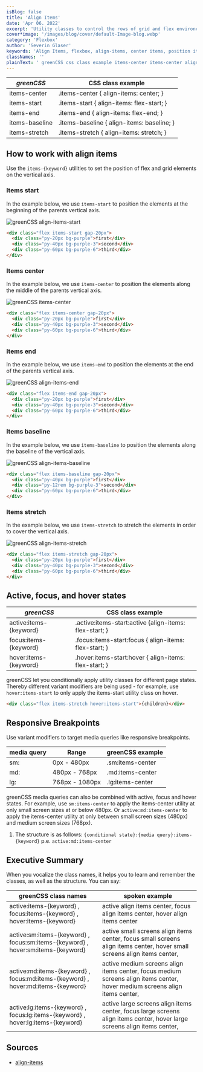 ```yaml
---
isBlog: false
title: 'Align Items'
date: 'Apr 06. 2022'
excerpt: 'Utility classes to control the rows of grid and flex environements.'
cover*image: '/images/blog/cover/default-Image-blog.webp'
category: 'Flexbox'
author: 'Severin Glaser'
keywords: 'Align Items, flexbox, align-items, center items, position items'
classNames: ''
plainText: ' greenCSS css class example items-center items-center align-items: center; items-start items-start align-items: flex-start; items-end items-end align-items: flex-end; items-baseline items-baseline align-items: baseline; items-stretch items-stretch align-items: stretch; how to work with align items use the `items keyword ` utilities to set the position of flex and grid elements on the vertical axis items start in the example below we use `items-start` to position the elements at the beginning of the parents vertical axis ! greenCSS align-items-start images docs flex align-items-start webp?style=centerme  items center in the example below we use `items-center` to position the elements along the middle of the parents vertical axis ! greenCSS items-center images docs flex align-items-center webp?style=centerme  items end in the example below we use `items-end` to position the elements at the end of the parents vertical axis ! greenCSS align-items-end images docs flex align-items-end webp?style=centerme  items baseline in the example below we use `items-baseline` to position the elements along the baseline of the vertical axis ! greenCSS align-items-baseline images docs flex align-items-baseline webp?style=centerme  items stretch in the example below we use `items-stretch` to stretch the elements in order to cover the vertical axis ! greenCSS align-items-stretch images docs flex align-items-stretch webp?style=centerme  active focus and hover states greenCSS css class example active:items keyword active :items-start:active align-items: flex-start; focus:items keyword focus :items-start:focus align-items: flex-start; hover:items keyword hover :items-start:hover align-items: flex-start; greenCSS let you conditionally apply utility classes for different page states thereby different variant modifiers are being used for example use `hover:items-start` to only apply the items-start utility class on hover  responsive breakpoints use variant modifiers to target media queries like responsive breakpoints media query range greenCSS example sm: 0px 480px sm:items-center md: 480px 768px md:items-center lg: 768px 1080px lg:items-center greenCSS media queries can also be combined with active focus and hover states for example use `sm:items-center` to apply the items-center utility at only small screen sizes at or below 480px or `active:md:items-center` to apply the items-center utility at only between small screen sizes 480px and medium screen sizes 768px 1 the structure is as follows: ` conditional state : media query :items keyword ` p e `active:md:items-center` executive summary when you vocalize the class names it helps you to learn and remember the classes as well as the structure you can say: greenCSS class names spoken example active:items keyword focus:items keyword hover:items keyword active align items center focus align items center hover align items center active:sm:items keyword focus:sm:items keyword hover:sm:items keyword active small screens align items center focus small screens align items center hover small screens align items center active:md:items keyword focus:md:items keyword hover:md:items keyword active medium screens align items center focus medium screens align items center hover medium screens align items center active:lg:items keyword focus:lg:items keyword hover:lg:items keyword active large screens align items center focus large screens align items center hover large screens align items center sources align-items https: developer mozilla org en-us docs web css align-items '
---
```


| _greenCSS_      | CSS class example                          |
| -------------- | ------------------------------------------ |
| items-center   | .items-center { align-items: center; }     |
| items-start    | .items-start { align-items: flex-start; }  |
| items-end      | .items-end { align-items: flex-end; }      |
| items-baseline | .items-baseline { align-items: baseline; } |
| items-stretch  | .items-stretch { align-items: stretch; }   |

## How to work with align items

Use the `items-{keyword}` utilities to set the position of flex and grid elements on the vertical axis.

### Items start

In the example below, we use `items-start` to position the elements at the beginning of the parents vertical axis.

![greenCSS align-items-start](/images/docs/flex/align-items-start.webp?style=centerme)

```html
<div class="flex items-start gap-20px">
  <div class="py-20px bg-purple">first</div>
  <div class="py-40px bg-purple-3">second</div>
  <div class="py-60px bg-purple-6">third</div>
</div>
```

### Items center

In the example below, we use `items-center` to position the elements along the middle of the parents vertical axis.

![greenCSS items-center](/images/docs/flex/align-items-center.webp?style=centerme)

```html
<div class="flex items-center gap-20px">
  <div class="py-20px bg-purple">first</div>
  <div class="py-40px bg-purple-3">second</div>
  <div class="py-60px bg-purple-6">third</div>
</div>
```

### Items end

In the example below, we use `items-end` to position the elements at the end of the parents vertical axis.

![greenCSS align-items-end](/images/docs/flex/align-items-end.webp?style=centerme)

```html
<div class="flex items-end gap-20px">
  <div class="py-20px bg-purple">first</div>
  <div class="py-40px bg-purple-3">second</div>
  <div class="py-60px bg-purple-6">third</div>
</div>
```

### Items baseline

In the example below, we use `items-baseline` to position the elements along the baseline of the vertical axis.

![greenCSS align-items-baseline](/images/docs/flex/align-items-baseline.webp?style=centerme)

```html
<div class="flex items-baseline gap-20px">
  <div class="py-40px bg-purple">first</div>
  <div class="py-12rem bg-purple-3">second</div>
  <div class="py-60px bg-purple-6">third</div>
</div>
```

### Items stretch

In the example below, we use `items-stretch` to stretch the elements in order to cover the vertical axis.

![greenCSS align-items-stretch](/images/docs/flex/align-items-stretch.webp?style=centerme)

```html
<div class="flex items-stretch gap-20px">
  <div class="py-20px bg-purple">first</div>
  <div class="py-40px bg-purple-3">second</div>
  <div class="py-60px bg-purple-6">third</div>
</div>
```

## Active, focus, and hover states

| _greenCSS_              | CSS class example                                       |
| ---------------------- | ------------------------------------------------------- |
| active:items-{keyword} | .active\:items-start:active {align-items: flex-start; } |
| focus:items-{keyword}  | .focus\:items-start:focus { align-items: flex-start; }  |
| hover:items-{keyword}  | .hover\:items-start:hover { align-items: flex-start; }  |

greenCSS let you conditionally apply utility classes for different page states. Thereby different variant modifiers are being used - for example, use `hover:items-start` to only apply the items-start utility class on hover.

```html
<div class="flex items-stretch hover:items-start">{children}</div>
```

## Responsive Breakpoints

Use variant modifiers to target media queries like responsive breakpoints.

| media query | Range          | greenCSS example  |
| ----------- | -------------- | ---------------- |
| sm:         | 0px - 480px    | .sm:items-center |
| md:         | 480px - 768px  | .md:items-center |
| lg:         | 768px - 1080px | .lg:items-center |

greenCSS media queries can also be combined with active, focus and hover states. For example, use `sm:items-center` to apply the items-center utility at only small screen sizes at or below 480px. Or `active:md:items-center` to apply the items-center utility at only between small screen sizes (480px) and medium screen sizes (768px).

1. The structure is as follows: `{conditional state}:{media query}:items-{keyword}` p.e. `active:md:items-center`

## Executive Summary

When you vocalize the class names, it helps you to learn and remember the classes, as well as the structure. You can say:

| greenCSS class names                                                             | spoken example                                                                                                              |
| ------------------------------------------------------------------------------- | --------------------------------------------------------------------------------------------------------------------------- |
| active:items-{keyword} , focus:items-{keyword} , hover:items-{keyword}          | active align items center, focus align items center, hover align items center                                               |
| active:sm:items-{keyword} , focus:sm:items-{keyword} , hover:sm:items-{keyword} | active small screens align items center, focus small screens align items center, hover small screens align items center,    |
| active:md:items-{keyword} , focus:md:items-{keyword} , hover:md:items-{keyword} | active medium screens align items center, focus medium screens align items center, hover medium screens align items center, |
| active:lg:items-{keyword} , focus:lg:items-{keyword} , hover:lg:items-{keyword} | active large screens align items center, focus large screens align items center, hover large screens align items center,    |

## Sources

- [align-items](https://developer.mozilla.org/en-US/docs/Web/CSS/align-items)
